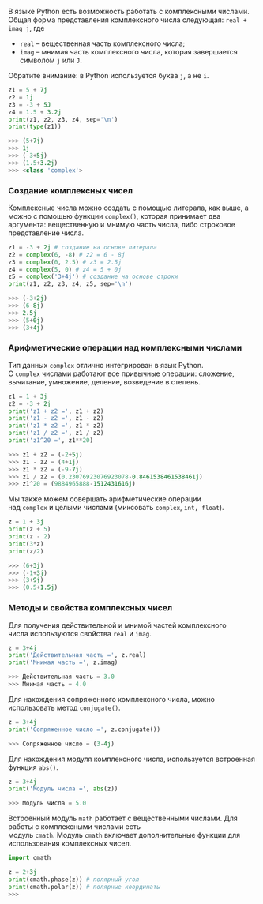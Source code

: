 В языке Python есть возможность работать с комплексными числами. Общая форма представления комплексного числа следующая: `real + imag j`, где

- `real` – вещественная часть комплексного числа;
- `imag` – мнимая часть комплексного числа, которая завершается символом `j` или `J`.

 Обратите внимание: в Python используется буква `j`, а не `i`.

```python
z1 = 5 + 7j 
z2 = 1j 
z3 = -3 + 5J 
z4 = 1.5 + 3.2j 
print(z1, z2, z3, z4, sep='\n') 
print(type(z1))

>>> (5+7j) 
>>> 1j 
>>> (-3+5j) 
>>> (1.5+3.2j) 
>>> <class 'complex'>
```

### Создание комплексных чисел

Комплексные числа можно создать с помощью литерала, как выше, а можно с помощью функции `complex()`, которая принимает два аргумента: вещественную и мнимую часть числа, либо строковое представление числа.
```python
z1 = -3 + 2j # создание на основе литерала 
z2 = complex(6, -8) # z2 = 6 - 8j 
z3 = complex(0, 2.5) # z3 = 2.5j 
z4 = complex(5, 0) # z4 = 5 + 0j 
z5 = complex('3+4j') # создание на основе строки 
print(z1, z2, z3, z4, z5, sep='\n')

>>> (-3+2j) 
>>> (6-8j) 
>>> 2.5j 
>>> (5+0j) 
>>> (3+4j)
```
### Арифметические операции над комплексными числами

Тип данных `complex` отлично интегрирован в язык Python. С `complex` числами работают все привычные операции: сложение, вычитание, умножение, деление, возведение в степень.

```python
z1 = 1 + 3j 
z2 = -3 + 2j 
print('z1 + z2 =', z1 + z2) 
print('z1 - z2 =', z1 - z2) 
print('z1 * z2 =', z1 * z2) 
print('z1 / z2 =', z1 / z2) 
print('z1^20 =', z1**20)

>>> z1 + z2 = (-2+5j) 
>>> z1 - z2 = (4+1j) 
>>> z1 * z2 = (-9-7j) 
>>> z1 / z2 = (0.23076923076923078-0.8461538461538461j) 
>>> z1^20 = (9884965888-1512431616j)
```

Мы также можем совершать арифметические операции над `complex` и целыми числами (миксовать `complex`, `int, float`).

```python
z = 1 + 3j 
print(z + 5) 
print(z - 2) 
print(3*z) 
print(z/2)

>>> (6+3j) 
>>> (-1+3j) 
>>> (3+9j) 
>>> (0.5+1.5j)
```
### Методы и свойства комплексных чисел
Для получения действительной и мнимой частей комплексного числа используются свойства `real` и `imag`.
```python
z = 3+4j 
print('Действительная часть =', z.real) 
print('Мнимая часть =', z.imag)

>>> Действительная часть = 3.0 
>>> Мнимая часть = 4.0
```
Для нахождения сопряженного комплексного числа, можно использовать метод `conjugate()`.
```python
z = 3+4j 
print('Сопряженное число =', z.conjugate())

>>> Сопряженное число = (3-4j)
```
Для нахождения модуля комплексного числа, используется встроенная функция `abs()`.

```python
z = 3+4j 
print('Модуль числа =', abs(z))

>>> Модуль числа = 5.0
```

Встроенный модуль `math` работает с вещественными числами. Для работы с комплексными числами есть модуль `cmath`. Модуль `cmath` включает дополнительные функции для использования комплексных чисел.
```python
import cmath 

z = 2+3j 
print(cmath.phase(z)) # полярный угол 
print(cmath.polar(z)) # полярные координаты
>>> 
```